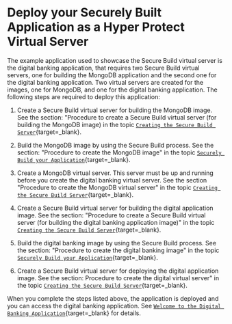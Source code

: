 # Deploy your Securely Built Application as a Hyper Protect Virtual Server

The example application used to showcase the Secure Build virtual server is the digital banking application, that requires two Secure Build virtual servers, one for building the MongoDB application and the second one for the digital banking application. Two virtual servers are created for the images, one for MongoDB, and one for the digital banking application. The following steps are required to deploy this application:  

1. Create a Secure Build virtual server for building the MongoDB image. See the section: "Procedure to create a Secure Build virtual server (for building the MongoDB image) in the topic [`Creating the Secure Build Server`](create-server-hpvsdeploy.md){target=_blank}.

2. Build the MongoDB image by using the Secure Build process. See the section: "Procedure to create the MongoDB image" in the topic [`Securely Build your Application`](build.md){target=_blank}.

3. Create a MongoDB virtual server. This server must be up and running before you create the digital banking virtual server. See the section "Procedure to create the MongoDB virtual server" in the topic [`Creating the Secure Build Server`](create-server-hpvsdeploy.md){target=_blank}.

4. Create a Secure Build virtual server for building the digital application image. See the section: "Procedure to create a Secure Build virtual server (for building the digital banking application image)" in the topic [`Creating the Secure Build Server`](create-server-hpvsdeploy.md){target=_blank}.

5. Build the digital banking image by using the Secure Build process. See the section: "Procedure to create the digital banking image" in the topic [`Securely Build your Application`](build.md){target=_blank}.

6. Create a Secure Build virtual server for deploying the digital application image. See the section:  Procedure to create the digital virtual server" in the topic [`Creating the Secure Build Server`](create-server-hpvsdeploy.md){target=_blank}.

When you complete the steps listed above, the application is deployed and you can access the digital banking application. See [`Welcome to the Digital Banking Application`](digital_banking.md){target=_blank} for details.

